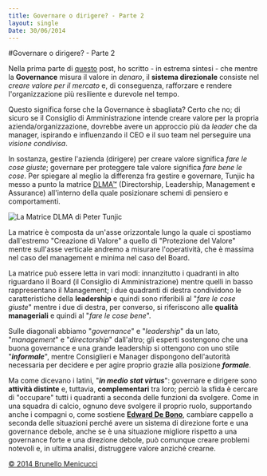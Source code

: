 ```yaml
---
title: Governare o dirigere? - Parte 2
layout: single
Date: 30/06/2014
---
```


#Governare o dirigere? - Parte 2

Nella prima parte di [questo](http://blog.menicucci.co/governare-o-dirigere-parte-1) post, ho scritto - in estrema sintesi - che mentre la **Governance** misura il valore in *denaro*, il **sistema direzionale** consiste nel *creare valore per il mercato* e, di conseguenza, rafforzare e rendere l'organizzazione più resiliente e durevole nel tempo.  

Questo significa forse che la Governance è sbagliata? Certo che no; di sicuro se il Consiglio di Amministrazione intende creare valore per la propria azienda/organizzazione, dovrebbe avere un approccio più da *leader* che da manager, ispirando e influenzando il CEO e il suo team nel perseguire una *visione condivisa*.  
  
In sostanza, gestire l'azienda (dirigere) per creare valore significa *fare le cose giuste*; governare per proteggere tale valore significa *fare bene le cose*.  Per spiegare al meglio la differenza fra gestire e governare, Tunjic ha messo a punto la matrice [DLMA™](http://ondirectorship.com/ondirectorship/2013/11/4/the-4-functions-of-management) (Directorship, Leadership, Management e Assurance) all'interno della quale posizionare schemi di pensiero e comportamenti. 

![La Matrice DLMA di Peter Tunjic](https://dl.dropboxusercontent.com/u/312263/%7EWeb%20Images/La%20matrice%20DLMA.png)

La matrice è composta da un'asse orizzontale lungo la quale ci spostiamo dall'estremo "Creazione di Valore" a quello di "Protezione del Valore" mentre sull'asse verticale andremo a misurare l'operatività, che è massima nel caso del management e minima nel caso del Board.  

La matrice può essere letta in vari modi: innanzitutto i quadranti in alto riguardano il Board (il Consiglio di Amministrazione) mentre quelli in basso rappresentano il Management; i due quadranti di destra condividono le caratteristiche della **leadership** e quindi sono riferibili al "*fare le cose giuste*" mentre i due di destra, per converso, si riferiscono alle **qualità manageriali** e quindi al "*fare le cose bene*".  

Sulle diagonali abbiamo "*governance*" e "*leadership*" da un lato, "*management*" e "*directorship*" dall'altro; gli esperti sostengono che una buona governance e una grande leadership si ottengono con uno stile "***informale***", mentre Consiglieri e Manager dispongono dell'autorità necessaria per decidere e per agire proprio grazie alla posizione ***formale***.  

Ma come dicevano i latini, "***in medio stat virtus***": governare e dirigere sono **attività distinte** e, tuttavia, **complementari** tra loro; perciò la sfida è cercare di "occupare" tutti i quadranti a seconda delle funzioni da svolgere. Come in una squadra di calcio, ognuno deve svolgere il proprio ruolo, supportando anche i compagni o, come sostiene [**Edward De Bono**](http://www.debonogroup.com/six_thinking_hats.php), cambiare cappello a seconda delle situazioni perché avere un sistema di direzione forte e una governance debole, anche se è una situazione migliore rispetto a una governance forte e una direzione debole, può comunque creare problemi notevoli e, in ultima analisi, distruggere valore anziché crearne.   

[© 2014 Brunello Menicucci](http://www.menicucci.co)  